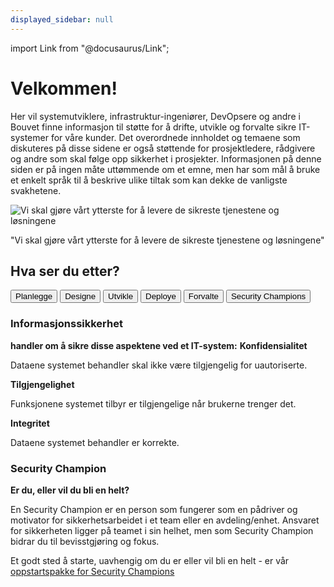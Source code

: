```yaml
---
displayed_sidebar: null
---
```

import Link from "@docusaurus/Link";

#   

<div className="frontpage">
<div className="row ingress" >
    <div className="column">
        <h1>Velkommen!</h1>
        <p>
            Her vil systemutviklere, infrastruktur-ingeniører, DevOpsere og andre i Bouvet finne informasjon til
            støtte for å drifte, utvikle og forvalte sikre IT-systemer for våre kunder. Det overordnede
            innholdet og temaene som diskuteres på disse sidene er også støttende for prosjektledere, rådgivere
            og andre som skal følge opp sikkerhet i prosjekter.
            Informasjonen på denne siden er på ingen måte uttømmende om et emne, men har som mål å bruke et enkelt språk til å beskrive ulike tiltak som kan dekke de vanligste svakhetene. 
        </p>
    </div>
    <div className="column quote">
        <img className="column quote illustration" alt="Vi skal gjøre vårt ytterste for å levere de sikreste tjenestene og løsningene" src="/img/quote-illustration.svg"/>
        <p className="column quote">"Vi skal gjøre vårt ytterste for å levere de sikreste tjenestene og løsningene"</p>
    </div>
</div>

<div className="dev-ops-links-wrapper">
    <div className="dev-ops-links-backdrop" />
    <h2 className="row devops-links-header">Hva ser du etter?</h2>
    <div className="row devops-links">
        <Link to="/planlegge/introduction">
            <button className="devops-button">Planlegge</button>
        </Link>
        <Link to="/designe/introduction">
            <button className="devops-button">Designe</button>
        </Link>
        <Link to="/utvikle/introduction">
            <button className="devops-button">Utvikle</button>
        </Link>
        <Link to="/deploye/introduction">
            <button className="devops-button">Deploye</button>
        </Link>
        <Link to="/forvalte/introduction">
            <button className="devops-button">Forvalte</button>
        </Link>
        <Link to="/security_champion/introduction">
            <button className="devops-button">Security Champions</button>
        </Link>
    </div>
</div>

<div className="row bottom-section">
    <div className="column">
        <h3>Informasjonssikkerhet</h3>
        <b className="buttom-section-sub-header">handler om å sikre disse aspektene ved et IT-system:</b>
        <b>Konfidensialitet</b>
        <p>Dataene systemet behandler skal ikke være tilgjengelig for uautoriserte.</p>
        <b>Tilgjengelighet</b>
        <p>Funksjonene systemet tilbyr er tilgjengelige når brukerne trenger det.</p>
        <b>Integritet</b>
        <p>Dataene systemet behandler er korrekte.</p>
    </div>
    <div className="column">
        <div className="column">
            <h3>Security Champion</h3>
            <b className="buttom-section-sub-header">Er du, eller vil du bli en helt?</b>
            <p>En Security Champion er en person som fungerer som en pådriver og motivator for sikkerhetsarbeidet i et team eller en avdeling/enhet. Ansvaret for sikkerheten ligger på teamet i sin helhet, men som Security Champion bidrar du til bevisstgjøring og fokus.</p>
            <p>
                Et godt sted å starte, uavhengig om du er eller vil bli en helt - er vår 
                <a href="/security_champion/security_champion_startpoint" className="underlined-link"> oppstartspakke for Security Champions</a>
            </p>
        </div>
    </div>
</div>
</div>
